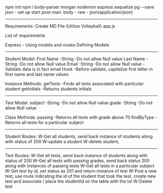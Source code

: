 npm init
npm i body-parser morgan nodemon express sequelize pg --save
json - set up start
post-man:
body - raw - json(application/json)

____________
Requirements: Create MD File
(Utilize Volleyball)
app.js

List of requirements

Express - Using models and routes
Defining Models

_______

Student Model:
First Name
-String
-Do not allow Null value
Last Name
-String
-Do not allow Null value
Email
-String
-Do not allow Null value
-Validate data is in fact email
Hook
-Before validate, capitalize first letter in first name and last name values

Instance Methods:
getTests
-Finds all tests associated with particular student
getInitials
-Returns students initials

_______

Test Model:
subject
-String
-Do not allow Null value
grade
-String
-Do not allow Null value

Class Methods:
passing
-Returns all tests with grade above 70
findByType
-Returns all tests for a particular subject

_______

Student Routes:
W-Get all students, send back instance of students along with status of 200
W-update a student
W-delete student,
_______

Test Routes:
W-Get all tests, send back instance of students along with status of 200
W-Get all tests with passing grades, send back status 200 along with instances of passing tests
W-Get all tests in a particular subject
W-Get test by id, set status as 201 and return instance of test
W-Post a new test, use route indicating the id of the student that took the test, create new test and associate / place the studentId on the table with the tst
W-Delete test

